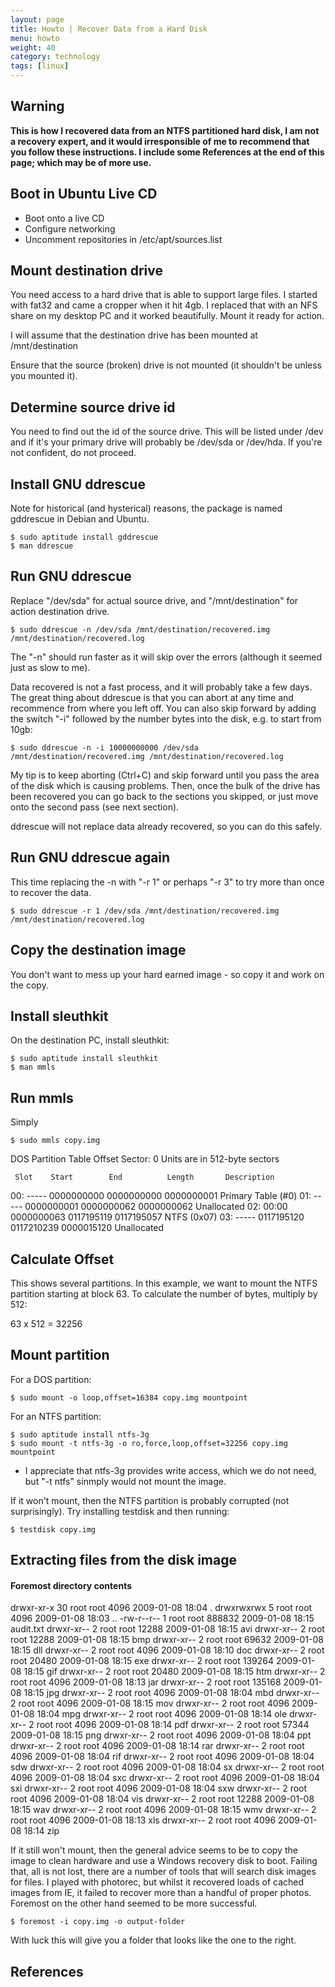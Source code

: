```yaml
---
layout: page
title: Howto | Recover Data from a Hard Disk
menu: howto
weight: 40
category: technology
tags: [linux]
---
```


## Warning

**This is how I recovered data from an NTFS partitioned hard disk, I am not a recovery expert, and it would irresponsible of me to recommend that you follow these instructions.  I include some References at the end of this page; which may be of more use.**

## Boot in Ubuntu Live CD

   * Boot onto a live CD
   * Configure networking
   * Uncomment repositories in /etc/apt/sources.list

## Mount destination drive

You need access to a hard drive that is able to support large files.  I started with fat32 and came a cropper when it hit 4gb.  I replaced that with an NFS share on my desktop PC and it worked beautifully.  Mount it ready for action.

I will assume that the destination drive has been mounted at /mnt/destination

Ensure that the source (broken) drive is not mounted (it shouldn't be unless you mounted it).

## Determine source drive id

You need to find out the id of the source drive.  This will be listed under /dev and if it's your primary drive will probably be /dev/sda or /dev/hda.  If you're not confident, do not proceed.

## Install GNU ddrescue

Note for historical (and hysterical) reasons, the package is named gddrescue in Debian and Ubuntu.

    $ sudo aptitude install gddrescue
    $ man ddrescue

## Run GNU ddrescue

Replace "/dev/sda" for actual source drive, and "/mnt/destination" for action destination drive.

    $ sudo ddrescue -n /dev/sda /mnt/destination/recovered.img /mnt/destination/recovered.log

The "-n" should run faster as it will skip over the errors (although it seemed just as slow to me).

Data recovered is not a fast process, and it will probably take a few days.  The great thing about ddrescue is that you can abort at any time and recommence from where you left off.  You can also skip forward by adding the switch "-i" followed by the number bytes into the disk, e.g. to start from 10gb:

    $ sudo ddrescue -n -i 10000000000 /dev/sda /mnt/destination/recovered.img /mnt/destination/recovered.log

My tip is to keep aborting (Ctrl+C) and skip forward until you pass the area of the disk which is causing problems.  Then, once the bulk of the drive has been recovered you can go back to the sections you skipped, or just move onto the second pass (see next section).

ddrescue will not replace data already recovered, so you can do this safely.

## Run GNU ddrescue again

This time replacing the -n with "-r 1" or perhaps "-r 3" to try more than once to recover the data.

    $ sudo ddrescue -r 1 /dev/sda /mnt/destination/recovered.img /mnt/destination/recovered.log

## Copy the destination image

You don't want to mess up your hard earned image - so copy it and work on the copy.

## Install sleuthkit

On the destination PC, install sleuthkit:

    $ sudo aptitude install sleuthkit
    $ man mmls

## Run mmls

Simply 

    $ sudo mmls copy.img

DOS Partition Table
Offset Sector: 0
Units are in 512-byte sectors

     Slot    Start        End          Length       Description
00:  -----   0000000000   0000000000   0000000001   Primary Table (#0)
01:  -----   0000000001   0000000062   0000000062   Unallocated
02:  00:00   0000000063   0117195119   0117195057   NTFS (0x07)
03:  -----   0117195120   0117210239   0000015120   Unallocated

## Calculate Offset

This shows several partitions. In this example, we want to mount the NTFS partition starting at block 63. To calculate the number of bytes, multiply by 512:

63 x 512 = 32256

## Mount partition

For a DOS partition:

    $ sudo mount -o loop,offset=16384 copy.img mountpoint

For an NTFS partition:

    $ sudo aptitude install ntfs-3g
    $ sudo mount -t ntfs-3g -o ro,force,loop,offset=32256 copy.img mountpoint
* I appreciate that ntfs-3g provides write access, which we do not need, but "-t ntfs" sinmply would not mount the image.

If it won't mount, then the NTFS partition is probably corrupted (not surprisingly).  Try installing testdisk and then running:

    $ testdisk copy.img

## Extracting files from the disk image

>>>
#### Foremost directory contents
drwxr-xr-x 30 root root   4096 2009-01-08 18:04 .
drwxrwxrwx  5 root root   4096 2009-01-08 18:03 ..
-rw-r--r--  1 root root 888832 2009-01-08 18:15 audit.txt
drwxr-xr--  2 root root  12288 2009-01-08 18:15 avi
drwxr-xr--  2 root root  12288 2009-01-08 18:15 bmp
drwxr-xr--  2 root root  69632 2009-01-08 18:15 dll
drwxr-xr--  2 root root   4096 2009-01-08 18:10 doc
drwxr-xr--  2 root root  20480 2009-01-08 18:15 exe
drwxr-xr--  2 root root 139264 2009-01-08 18:15 gif
drwxr-xr--  2 root root  20480 2009-01-08 18:15 htm
drwxr-xr--  2 root root   4096 2009-01-08 18:13 jar
drwxr-xr--  2 root root 135168 2009-01-08 18:15 jpg
drwxr-xr--  2 root root   4096 2009-01-08 18:04 mbd
drwxr-xr--  2 root root   4096 2009-01-08 18:15 mov
drwxr-xr--  2 root root   4096 2009-01-08 18:04 mpg
drwxr-xr--  2 root root   4096 2009-01-08 18:14 ole
drwxr-xr--  2 root root   4096 2009-01-08 18:14 pdf
drwxr-xr--  2 root root  57344 2009-01-08 18:15 png
drwxr-xr--  2 root root   4096 2009-01-08 18:04 ppt
drwxr-xr--  2 root root   4096 2009-01-08 18:14 rar
drwxr-xr--  2 root root   4096 2009-01-08 18:04 rif
drwxr-xr--  2 root root   4096 2009-01-08 18:04 sdw
drwxr-xr--  2 root root   4096 2009-01-08 18:04 sx
drwxr-xr--  2 root root   4096 2009-01-08 18:04 sxc
drwxr-xr--  2 root root   4096 2009-01-08 18:04 sxi
drwxr-xr--  2 root root   4096 2009-01-08 18:04 sxw
drwxr-xr--  2 root root   4096 2009-01-08 18:04 vis
drwxr-xr--  2 root root  12288 2009-01-08 18:15 wav
drwxr-xr--  2 root root   4096 2009-01-08 18:15 wmv
drwxr-xr--  2 root root   4096 2009-01-08 18:13 xls
drwxr-xr--  2 root root   4096 2009-01-08 18:14 zip
>>>

If it still won't mount, then the general advice seems to be to copy the image to clean hardware and use a Windows recovery disk to boot.  Failing that, all is not lost, there are a number of tools that will search disk images for files.  I played with photorec, but whilst it recovered loads of cached images from IE, it failed to recover more than a handful of proper photos.  Foremost on the other hand seemed to be more successful.

    $ foremost -i copy.img -o output-folder

With luck this will give you a folder that looks like the one to the right.

## References

<script type="text/javascript" src="http://feeds.delicious.com/v2/js/chrisjrob/rescue?title=Saved%20Links:&icon=m&count=5&bullet=%E2%80%A2&sort=date&tags&extended"></script>

